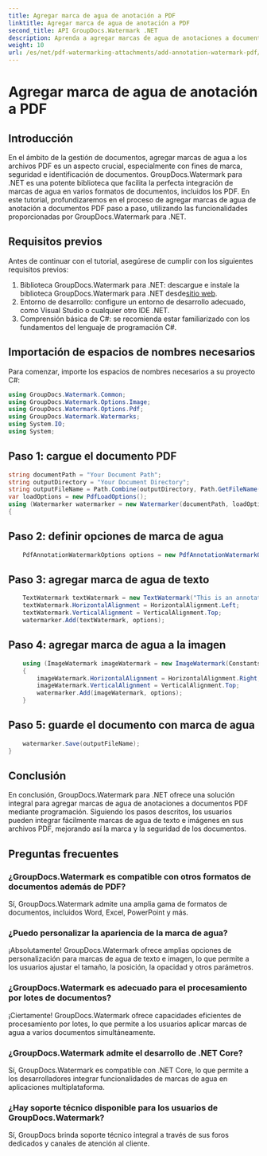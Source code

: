 ```yaml
---
title: Agregar marca de agua de anotación a PDF
linktitle: Agregar marca de agua de anotación a PDF
second_title: API GroupDocs.Watermark .NET
description: Aprenda a agregar marcas de agua de anotaciones a documentos PDF sin esfuerzo usando GroupDocs.Watermark para .NET. Mejore la marca y la seguridad de los documentos con facilidad.
weight: 10
url: /es/net/pdf-watermarking-attachments/add-annotation-watermark-pdf/
---
```


# Agregar marca de agua de anotación a PDF

## Introducción
En el ámbito de la gestión de documentos, agregar marcas de agua a los archivos PDF es un aspecto crucial, especialmente con fines de marca, seguridad e identificación de documentos. GroupDocs.Watermark para .NET es una potente biblioteca que facilita la perfecta integración de marcas de agua en varios formatos de documentos, incluidos los PDF. En este tutorial, profundizaremos en el proceso de agregar marcas de agua de anotación a documentos PDF paso a paso, utilizando las funcionalidades proporcionadas por GroupDocs.Watermark para .NET.
## Requisitos previos
Antes de continuar con el tutorial, asegúrese de cumplir con los siguientes requisitos previos:
1.  Biblioteca GroupDocs.Watermark para .NET: descargue e instale la biblioteca GroupDocs.Watermark para .NET desde[sitio web](https://releases.groupdocs.com/Watermark/net/).
2. Entorno de desarrollo: configure un entorno de desarrollo adecuado, como Visual Studio o cualquier otro IDE .NET.
3. Comprensión básica de C#: se recomienda estar familiarizado con los fundamentos del lenguaje de programación C#.

## Importación de espacios de nombres necesarios
Para comenzar, importe los espacios de nombres necesarios a su proyecto C#:
```csharp
using GroupDocs.Watermark.Common;
using GroupDocs.Watermark.Options.Image;
using GroupDocs.Watermark.Options.Pdf;
using GroupDocs.Watermark.Watermarks;
using System.IO;
using System;
```
## Paso 1: cargue el documento PDF
```csharp
string documentPath = "Your Document Path";
string outputDirectory = "Your Document Directory";
string outputFileName = Path.Combine(outputDirectory, Path.GetFileName(documentPath));
var loadOptions = new PdfLoadOptions();
using (Watermarker watermarker = new Watermarker(documentPath, loadOptions))
{
```
## Paso 2: definir opciones de marca de agua
```csharp
	PdfAnnotationWatermarkOptions options = new PdfAnnotationWatermarkOptions();
```
## Paso 3: agregar marca de agua de texto
```csharp
	TextWatermark textWatermark = new TextWatermark("This is an annotation watermark", new Font("Arial", 8));
	textWatermark.HorizontalAlignment = HorizontalAlignment.Left;
	textWatermark.VerticalAlignment = VerticalAlignment.Top;
	watermarker.Add(textWatermark, options);
```
## Paso 4: agregar marca de agua a la imagen
```csharp
	using (ImageWatermark imageWatermark = new ImageWatermark(Constants.ProtectJpg))
	{
		imageWatermark.HorizontalAlignment = HorizontalAlignment.Right;
		imageWatermark.VerticalAlignment = VerticalAlignment.Top;
		watermarker.Add(imageWatermark, options);
	}
```
## Paso 5: guarde el documento con marca de agua
```csharp
	watermarker.Save(outputFileName);
}
```

## Conclusión
En conclusión, GroupDocs.Watermark para .NET ofrece una solución integral para agregar marcas de agua de anotaciones a documentos PDF mediante programación. Siguiendo los pasos descritos, los usuarios pueden integrar fácilmente marcas de agua de texto e imágenes en sus archivos PDF, mejorando así la marca y la seguridad de los documentos.
## Preguntas frecuentes
### ¿GroupDocs.Watermark es compatible con otros formatos de documentos además de PDF?
Sí, GroupDocs.Watermark admite una amplia gama de formatos de documentos, incluidos Word, Excel, PowerPoint y más.
### ¿Puedo personalizar la apariencia de la marca de agua?
¡Absolutamente! GroupDocs.Watermark ofrece amplias opciones de personalización para marcas de agua de texto e imagen, lo que permite a los usuarios ajustar el tamaño, la posición, la opacidad y otros parámetros.
### ¿GroupDocs.Watermark es adecuado para el procesamiento por lotes de documentos?
¡Ciertamente! GroupDocs.Watermark ofrece capacidades eficientes de procesamiento por lotes, lo que permite a los usuarios aplicar marcas de agua a varios documentos simultáneamente.
### ¿GroupDocs.Watermark admite el desarrollo de .NET Core?
Sí, GroupDocs.Watermark es compatible con .NET Core, lo que permite a los desarrolladores integrar funcionalidades de marcas de agua en aplicaciones multiplataforma.
### ¿Hay soporte técnico disponible para los usuarios de GroupDocs.Watermark?
Sí, GroupDocs brinda soporte técnico integral a través de sus foros dedicados y canales de atención al cliente.